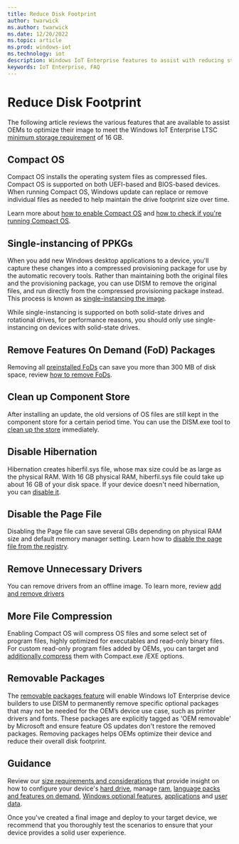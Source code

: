 ```yaml
---
title: Reduce Disk Footprint
author: twarwick
ms.author: twarwick
ms.date: 12/20/2022
ms.topic: article
ms.prod: windows-iot
ms.technology: iot
description: Windows IoT Enterprise features to assist with reducing storage
keywords: IoT Enterprise, FAQ
---
```


# Reduce Disk Footprint
The following article reviews the various features that are available to assist OEMs to optimize their image to meet the Windows IoT Enterprise LTSC [minimum storage requirement](/windows/iot/iot-enterprise/hardware-guidance/hardware_requirements) of 16 GB.

## Compact OS
Compact OS installs the operating system files as compressed files. Compact OS is supported on both UEFI-based and BIOS-based devices. When running Compact OS, Windows update can replace or remove individual files as needed to help maintain the drive footprint size over time.

Learn more about [how to enable Compact OS](/windows-hardware/manufacture/desktop/iot-ent-optimize-images?view=windows-11&preserve-view=true) and [how to check if you're running Compact OS](/windows-hardware/manufacture/desktop/compact-os?view=windows-11#check-if-youre-running-compact-os&preserve-view=true).

## Single-instancing of PPKGs
When you add new Windows desktop applications to a device, you'll capture these changes into a compressed provisioning package for use by the automatic recovery tools. Rather than maintaining both the original files and the provisioning package, you can use DISM to remove the original files, and run directly from the compressed provisioning package instead. This process is known as [single-instancing the image](/windows-hardware/manufacture/desktop/compact-os?view=windows-11#single-instancing-of-provisioning-packages&preserve-view=true).

While single-instancing is supported on both solid-state drives and rotational drives, for performance reasons, you should only use single-instancing on devices with solid-state drives.

## Remove Features On Demand (FoD) Packages
Removing all [preinstalled FoDs](/windows-hardware/manufacture/desktop/features-on-demand-v2--capabilities?view=windows-11&preserve-view=true) can save you more than 300 MB of disk space, review [how to remove FoDs](/windows-hardware/manufacture/desktop/iot-ent-optimize-images?view=windows-11#remove-features-on-demand-fod-packages&preserve-view=true).

## Clean up Component Store
After installing an update, the old versions of OS files are still kept in the component store for a certain period time. You can use the DISM.exe tool to [clean up the store](/windows-hardware/manufacture/desktop/iot-ent-optimize-images?view=windows-11#clean-up-component-store&preserve-view=true) immediately.

## Disable Hibernation
Hibernation creates hiberfil.sys file, whose max size could be as large as the physical RAM. With 16 GB physical RAM, hiberfil.sys file could take up about 16 GB of your disk space. If your device doesn't need hibernation, you can [disable it](/windows-hardware/manufacture/desktop/iot-ent-optimize-images?view=windows-11#disable-hibernation&preserve-view=true).

## Disable the Page File
Disabling the Page file can save several GBs depending on physical RAM size and default memory manager setting. Learn how to [disable the page file from the registry](/windows-hardware/manufacture/desktop/iot-ent-optimize-images?view=windows-11#disable-the-page-file&preserve-view=true).

## Remove Unnecessary Drivers
You can remove drivers from an offline image. To learn more, review [add and remove drivers](/windows-hardware/manufacture/desktop/add-and-remove-drivers-to-an-offline-windows-image?view=windows-11&preserve-view=true)

## More File Compression
Enabling Compact OS will compress OS files and some select set of program files, highly optimized for executables and read-only binary files. For custom read-only program files added by OEMs, you can target and [additionally compress](/windows-hardware/manufacture/desktop/iot-ent-optimize-images?view=windows-11#additional-file-compression&preserve-view=true) them with Compact.exe /EXE options.

## Removable Packages
The [removable packages feature](/windows/iot/iot-enterprise/optimize-your-device/removable-packages) will enable Windows IoT Enterprise device builders to use DISM to permanently remove specific optional packages that may not be needed for the OEM’s device use case, such as printer drivers and fonts. These packages are explicitly tagged as 'OEM removable' by Microsoft and ensure feature OS updates don't restore the removed packages. Removing packages helps OEMs optimize their device and reduce their overall disk footprint.

## Guidance
Review our [size requirements and considerations](/windows-hardware/manufacture/desktop/compact-os?view=windows-11#size-requirements-and-considerations&preserve-view=true) that provide insight on how to configure your device's [hard drive](/windows-hardware/manufacture/desktop/compact-os?view=windows-11#hard-drive&preserve-view=true), manage [ram](/windows-hardware/manufacture/desktop/compact-os?view=windows-11#ram-pagefilesys-and-hiberfilsys&preserve-view=true), [language packs and features on demand](/windows-hardware/manufacture/desktop/compact-os?view=windows-11#language-packs-and-features-on-demand&preserve-view=true), [Windows optional features](/windows-hardware/manufacture/desktop/compact-os?view=windows-11#windows-optional-features&preserve-view=true), [applications](/windows-hardware/manufacture/desktop/compact-os?view=windows-11#applications&preserve-view=true) and [user data](/windows-hardware/manufacture/desktop/compact-os?view=windows-11#user-data&preserve-view=true).  

Once you've created a final image and deploy to your target device, we recommend that you thoroughly test the scenarios to ensure that your device provides a solid user experience.
